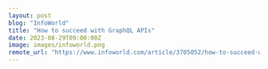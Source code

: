 ```yaml
---
layout: post
blog: "InfoWorld"
title: "How to succeed with GraphQL APIs"
date: 2023-08-29T09:00:00Z
image: images/infoworld.png
remote_url: "https://www.infoworld.com/article/3705052/how-to-succeed-with-graphql-apis.html#tk.rss_applicationdevelopment"
---
```

